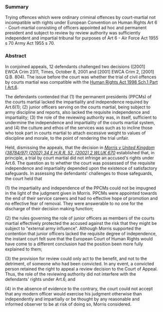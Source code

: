 ### Summary

Trying offences which were ordinary criminal offences by court-martial not incompatible with rights under European Convention on Human Rights Art 6 - Court-martial consisting of officers appointed ad hoc and permanent president and subject to review by review authority was sufficiently independent and impartial tribunal for purposes of Art 6 - Air Force Act 1955 s 70 Army Act 1955 s 70.

### Abstract

In conjoined appeals, 12 defendants challenged two decisions ([2001] EWCA Crim 2311, Times, October 8, 2001 and [2001] EWCA Crim 2, [2001] Q.B. 804). The issue before the court was whether the trial of civil offences by courts martial was compatible with the [Human Rights Act 1998 Sch.1 Part I Art.6](https://uk.westlaw.com/Document/I2B36F6F0E45011DA8D70A0E70A78ED65/View/FullText.html?originationContext=document&transitionType=DocumentItem&ppcid=c34f27de98114fb5ba0fb868699e0397&contextData=(sc.Default)). 

The defendants contended that 
(1) the permanent presidents (PPCMs) of the courts martial lacked the impartiality and independence required by Art.6(1); 
(2) junior officers serving on the courts martial, being subject to army discipline and reports, also lacked the requisite independence and impartiality; 
(3) the role of the reviewing authority was, in itself, sufficient to undermine the independence and impartiality of the courts martial system, and 
(4) the culture and ethos of the services was such as to incline those who took part in courts martial to attach excessive weight to values of discipline and morale, to the point of rendering the trial unfair.

Held, dismissing the appeals, that the decision in _[Morris v United Kingdom (38784/97) (2002) 34 E.H.R.R. 52, [2002] 2 WLUK 670](https://uk.westlaw.com/Document/I058ECB80E42811DA8FC2A0F0355337E9/View/FullText.html?originationContext=document&transitionType=DocumentItem&ppcid=c34f27de98114fb5ba0fb868699e0397&contextData=(sc.Default))_ established that, in principle, a trial by court martial did not infringe an accused's rights under Art.6. The question as to whether the court was possessed of the requisite independence and impartiality depended upon the existence of satisfactory safeguards. In assessing the defendants' challenges to those safeguards, the court held that 

(1) the impartiality and independence of the PPCMs could not be impugned in the light of the judgment given in Morris. PPCMs were appointed towards the end of their service careers and had no effective hope of promotion and no effective fear of removal. They were answerable to no one for the discharge of their decision making function; 

(2) the rules governing the role of junior officers as members of the courts martial effectively protected the accused against the risk that they might be subject to "external army influence". Although Morris supported the contention that junior officers lacked the requisite degree of independence, the instant court felt sure that the European Court of Human Rights would have come to a different conclusion had the position been more fully explained to them; 

(3) the provision for review could only act to the benefit, and not to the detriment, of someone who had been convicted. In any event, a convicted person retained the right to appeal a review decision to the Court of Appeal. Thus, the role of the reviewing authority did not interfere with the defendants' rights under Art.6, and 

(4) in the absence of evidence to the contrary, the court could not accept that any modern officer would exercise his judgment otherwise than independently and impartially or be thought by any reasonable and informed observer to be at risk of doing so, Morris considered.